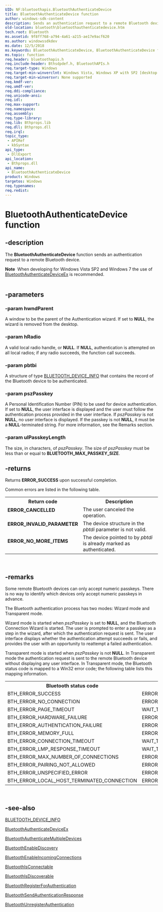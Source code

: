```yaml
---
UID: NF:bluetoothapis.BluetoothAuthenticateDevice
title: BluetoothAuthenticateDevice function
author: windows-sdk-content
description: Sends an authentication request to a remote Bluetooth device.
old-location: bluetooth\bluetoothauthenticatedevice.htm
tech.root: Bluetooth
ms.assetid: 9f8ff768-a794-4a61-a215-ae17e9acf620
ms.author: windowssdkdev
ms.date: 12/5/2018
ms.keywords: BluetoothAuthenticateDevice, BluetoothAuthenticateDevice function [Bluetooth], bluetooth.bluetoothauthenticatedevice, bluetoothapis/BluetoothAuthenticateDevice
ms.topic: function
req.header: bluetoothapis.h
req.include-header: Bthsdpdef.h, BluetoothAPIs.h
req.target-type: Windows
req.target-min-winverclnt: Windows Vista, Windows XP with SP2 [desktop apps only]
req.target-min-winversvr: None supported
req.kmdf-ver: 
req.umdf-ver: 
req.ddi-compliance: 
req.unicode-ansi: 
req.idl: 
req.max-support: 
req.namespace: 
req.assembly: 
req.type-library: 
req.lib: Bthprops.lib
req.dll: Bthprops.dll
req.irql: 
topic_type:
 - APIRef
 - kbSyntax
api_type:
 - DllExport
api_location:
 - Bthprops.dll
api_name:
 - BluetoothAuthenticateDevice
product: Windows
targetos: Windows
req.typenames: 
req.redist: 
---
```


# BluetoothAuthenticateDevice function


## -description


The <b>BluetoothAuthenticateDevice</b> function sends an authentication request to a remote Bluetooth device.
<div class="alert"><b>Note</b>  When developing for Windows Vista SP2 and Windows 7 the use of <a href="https://msdn.microsoft.com/948bf14c-9661-4fe9-b082-009afd867baf">BluetoothAuthenticateDeviceEx</a> is recommended.</div><div> </div>

## -parameters




### -param hwndParent

A window to be the parent of the Authentication wizard. If set to <b>NULL</b>, the wizard is removed from the desktop.


### -param hRadio

A valid local radio handle, or <b>NULL</b>. If <b>NULL</b>, authentication is attempted on all local radios; if any radio succeeds, the function call succeeds.


### -param pbtbi

A structure of type <a href="https://msdn.microsoft.com/41b14980-8217-4948-b084-1f44051d12f7">BLUETOOTH_DEVICE_INFO</a> that contains the record of the Bluetooth device to be authenticated.


### -param pszPasskey

A Personal Identification Number (PIN) to be used for device authentication. If set to <b>NULL</b>, the user interface is displayed and the user must follow the authentication process provided in the user interface. If <i>pszPasskey</i> is not <b>NULL</b>, no user interface is displayed. If the passkey is not  <b>NULL</b>, it must be a <b>NULL</b>-terminated string. For more information, see the Remarks section.


### -param ulPasskeyLength

The size, in characters, of <i>pszPasskey</i>. The size of <i>pszPasskey</i> must be less than or equal to <b>BLUETOOTH_MAX_PASSKEY_SIZE</b>.


## -returns



Returns <b>ERROR_SUCCESS</b> upon successful completion.

Common errors are listed in the following table.

<table>
<tr>
<th>Return code</th>
<th>Description</th>
</tr>
<tr>
<td width="40%">
<dl>
<dt><b>ERROR_CANCELLED</b></dt>
</dl>
</td>
<td width="60%">
The user canceled the operation.

</td>
</tr>
<tr>
<td width="40%">
<dl>
<dt><b>ERROR_INVALID_PARAMETER</b></dt>
</dl>
</td>
<td width="60%">
The device structure in the <i>pbtdi</i> parameter is not valid.

</td>
</tr>
<tr>
<td width="40%">
<dl>
<dt><b>ERROR_NO_MORE_ITEMS</b></dt>
</dl>
</td>
<td width="60%">
The device pointed to by <i>pbtdi</i>  is already marked as authenticated.

</td>
</tr>
</table>
 




## -remarks



Some remote Bluetooth devices can only accept numeric passkeys. There is no way to identify which devices only accept numeric passkeys in advance.

The Bluetooth authentication process has two modes: Wizard mode and Transparent mode.

Wizard mode is started when <i>pszPasskey</i> is set to <b>NULL</b>, and      the Bluetooth Connection Wizard is  started. The user is prompted to enter a passkey as a step in the wizard, after which the      authentication request is sent. The user interface displays whether the authentication attempt succeeds or fails, and provides the user with an opportunity to reattempt a failed authentication.

Transparent mode is started when <i>pszPasskey</i> is not <b>NULL</b>. In Transparent mode the authentication request is sent to the remote Bluetooth device without displaying any user interface. In Transparent mode, the Bluetooth status code is mapped to a Win32 error code; the following table lists this mapping information.<table>
<tr>
<th>Bluetooth status code</th>
<th>Win32 error code</th>
</tr>
<tr>
<td>BTH_ERROR_SUCCESS</td>
<td>ERROR_SUCCESS</td>
</tr>
<tr>
<td>BTH_ERROR_NO_CONNECTION</td>
<td>ERROR_DEVICE_NOT_CONNECTED</td>
</tr>
<tr>
<td>BTH_ERROR_PAGE_TIMEOUT</td>
<td>WAIT_TIMEOUT</td>
</tr>
<tr>
<td>BTH_ERROR_HARDWARE_FAILURE</td>
<td>ERROR_GEN_FAILURE</td>
</tr>
<tr>
<td>BTH_ERROR_AUTHENTICATION_FAILURE</td>
<td>ERROR_NOT_AUTHENTICATED</td>
</tr>
<tr>
<td>BTH_ERROR_MEMORY_FULL</td>
<td>ERROR_NOT_ENOUGH_MEMORY</td>
</tr>
<tr>
<td>BTH_ERROR_CONNECTION_TIMEOUT</td>
<td>WAIT_TIMEOUT</td>
</tr>
<tr>
<td>BTH_ERROR_LMP_RESPONSE_TIMEOUT</td>
<td>WAIT_TIMEOUT</td>
</tr>
<tr>
<td>BTH_ERROR_MAX_NUMBER_OF_CONNECTIONS</td>
<td>ERROR_REQ_NOT_ACCEP</td>
</tr>
<tr>
<td>BTH_ERROR_PAIRING_NOT_ALLOWED</td>
<td>ERROR_ACCESS_DENIED</td>
</tr>
<tr>
<td>BTH_ERROR_UNSPECIFIED_ERROR</td>
<td>ERROR_NOT_READY</td>
</tr>
<tr>
<td>BTH_ERROR_LOCAL_HOST_TERMINATED_CONNECTION</td>
<td>ERROR_VC_DISCONNECTED</td>
</tr>
</table>
 






## -see-also




<a href="https://msdn.microsoft.com/41b14980-8217-4948-b084-1f44051d12f7">BLUETOOTH_DEVICE_INFO</a>



<a href="https://msdn.microsoft.com/948bf14c-9661-4fe9-b082-009afd867baf">BluetoothAuthenticateDeviceEx</a>



<a href="https://msdn.microsoft.com/81dd4925-7f0a-468f-b706-244ce99e91df">BluetoothAuthenticateMultipleDevices</a>



<a href="https://msdn.microsoft.com/ca28c9cd-a271-48fa-901c-e99e063854d5">BluetoothEnableDiscovery</a>



<a href="https://msdn.microsoft.com/8f9c133e-e647-45c8-b2c6-372b18345637">BluetoothEnableIncomingConnections</a>



<a href="https://msdn.microsoft.com/e20ad938-cab4-4017-95bf-8d6843f048eb">BluetoothIsConnectable</a>



<a href="https://msdn.microsoft.com/33d34e36-dc17-4029-91bd-53ece5a93b4b">BluetoothIsDiscoverable</a>



<a href="https://msdn.microsoft.com/f85dd076-9062-413f-863f-9d3baba322ad">BluetoothRegisterForAuthentication</a>



<a href="https://msdn.microsoft.com/4483f04e-09a2-4bd4-879c-c3a263c685de">BluetoothSendAuthenticationResponse</a>



<a href="https://msdn.microsoft.com/bfb1a18c-e5b1-4053-8652-5a76b196bebe">BluetoothUnregisterAuthentication</a>
 

 

